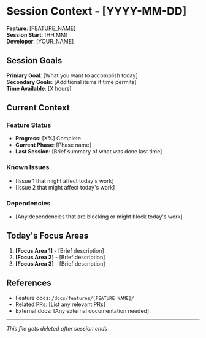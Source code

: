 # Session Context - [YYYY-MM-DD]

**Feature**: [FEATURE_NAME]  
**Session Start**: [HH:MM]  
**Developer**: [YOUR_NAME]

## Session Goals

**Primary Goal**: [What you want to accomplish today]  
**Secondary Goals**: [Additional items if time permits]  
**Time Available**: [X hours]

## Current Context

### Feature Status
- **Progress**: [X%] Complete
- **Current Phase**: [Phase name]
- **Last Session**: [Brief summary of what was done last time]

### Known Issues
- [Issue 1 that might affect today's work]
- [Issue 2 that might affect today's work]

### Dependencies
- [Any dependencies that are blocking or might block today's work]

## Today's Focus Areas

1. **[Focus Area 1]** - [Brief description]
2. **[Focus Area 2]** - [Brief description]
3. **[Focus Area 3]** - [Brief description]

## References
- Feature docs: `/docs/features/[FEATURE_NAME]/`
- Related PRs: [List any relevant PRs]
- External docs: [Any external documentation needed]

---
*This file gets deleted after session ends* 
